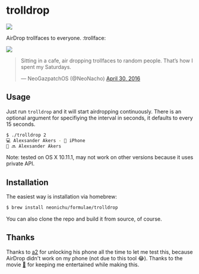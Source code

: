 # trolldrop

![](troll.jpg)

AirDrop trollfaces to everyone. :trollface:

![](screen.png)

<blockquote class="twitter-tweet" data-lang="en"><p lang="en" dir="ltr">Sitting in a cafe, air dropping trollfaces to random people. That’s how I spent my Saturdays.</p>&mdash; NeoGazpatchOS (@NeoNacho) <a href="https://twitter.com/NeoNacho/status/726418879384276993">April 30, 2016</a></blockquote>

## Usage

Just run `trolldrop` and it will start airdropping continuously. There is an optional argument for specifiying the interval in seconds, it defaults to every 15 seconds.

```bash
$ ./trolldrop 2
💻 Alexsander Akers - 👨 iPhone
👹 🔜 Alexsander Akers
```

Note: tested on OS X 10.11.1, may not work on other versions because it uses private API.

## Installation

The easiest way is installation via homebrew:

```bash
$ brew install neonichu/formulae/trolldrop
```

You can also clone the repo and build it from source, of course.

## Thanks

Thanks to [a2](https://twitter.com/a2) for unlocking his phone all the time to let me test this, because AirDrop didn't work on my phone (not due to this tool :joy:). Thanks to the movie [🦀](http://www.imdb.com/title/tt3464902/) for keeping me entertained while making this.
